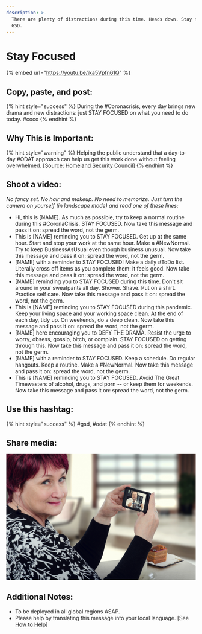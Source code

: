 ```yaml
---
description: >-
  There are plenty of distractions during this time. Heads down. Stay focused.
  GSD.
---
```


# Stay Focused

{% embed url="https://youtu.be/jka5Vpfn61Q" %}

## Copy, paste, and post:

{% hint style="success" %}
During the \#Coronacrisis, every day brings new drama and new distractions: just STAY FOCUSED on what you need to do today. \#coco
{% endhint %}

## Why This is Important:

{% hint style="warning" %}
Helping the public understand that a day-to-day \#ODAT approach can help us get this work done without feeling overwhelmed. \[Source: [Homeland Security Council](https://www.cdc.gov/flu/pandemic-resources/pdf/pandemic-influenza-strategy-2005.pdf)\]
{% endhint %}

## Shoot a video:

_No fancy set. No hair and makeup. No need to memorize. Just turn the camera on yourself \(in landscape mode\) and read one of these lines:_

* Hi, this is \[NAME\]. As much as possible, try to keep a normal routine during this \#CoronaCrisis. STAY FOCUSED. Now take this message and pass it on: spread the word, not the germ. 
* This is \[NAME\] reminding you to STAY FOCUSED. Get up at the same hour. Start and stop your work at the same hour. Make a \#NewNormal. Try to keep BusinessAsUsual even though business unusual. Now take this message and pass it on: spread the word, not the germ. 
* \[NAME\] with a reminder to STAY FOCUSED! Make a daily \#ToDo list. Literally cross off items as you complete them: it feels good. Now take this message and pass it on: spread the word, not the germ. 
* \[NAME\] reminding you to STAY FOCUSED during this time. Don't sit around in your sweatpants all day. Shower. Shave. Put  on a shirt. Practice self care. Now take this message and pass it on: spread the word, not the germ. 
* This is \[NAME\] reminding you to STAY FOCUSED during this pandemic. Keep your living space and your working space clean. At the end of each day, tidy up. On weekends, do a deep clean. Now take this message and pass it on: spread the word, not the germ. 
* \[NAME\] here encouraging you to DEFY THE DRAMA. Resist the urge to worry, obsess, gossip, bitch, or complain. STAY FOCUSED on getting through this. Now take this message and pass it on: spread the word, not the germ. 
* \[NAME\] with a reminder to STAY FOCUSED. Keep a schedule. Do regular hangouts. Keep a routine. Make a \#NewNormal. Now take this message and pass it on: spread the word, not the germ. 
* This is \[NAME\] reminding you to STAY FOCUSED. Avoid The Great Timewasters of alcohol, drugs, and porn -- or keep them for weekends. Now take this message and pass it on: spread the word, not the germ. 

## Use this hashtag:

{% hint style="success" %}
\#gsd, \#odat
{% endhint %}

## Share media:

![](../.gitbook/assets/bigstock--207258985.jpg)

## Additional Notes:

* To be deployed in all global regions ASAP.
* Please help by translating this message into your local language. \[See [How to Help](../how-to-help.md)\]

